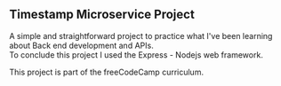 ## Timestamp Microservice Project

A simple and straightforward project to practice what I've been learning about Back end development and APIs.  
To conclude this project I used the Express - Nodejs web framework.

This project is part of the freeCodeCamp curriculum.